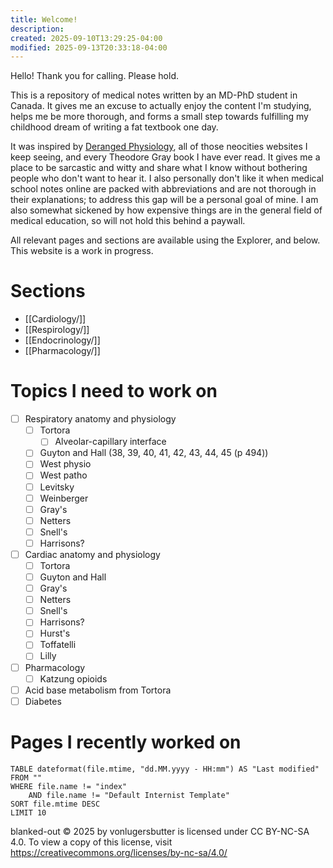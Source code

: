 ```yaml
---
title: Welcome!
description:
created: 2025-09-10T13:29:25-04:00
modified: 2025-09-13T20:33:18-04:00
---
```

Hello! Thank you for calling. Please hold.

This is a repository of medical notes written by an MD-PhD student in Canada. It gives me an excuse to actually enjoy the content I'm studying, helps me be more thorough, and forms a small step towards fulfilling my childhood dream of writing a fat textbook one day. 

It was inspired by [Deranged Physiology](https://derangedphysiology.com/main/home), all of those neocities websites I keep seeing, and every Theodore Gray book I have ever read. It gives me a place to be sarcastic and witty and share what I know without bothering people who don't want to hear it. I also personally don't like it when medical school notes online are packed with abbreviations and are not thorough in their explanations; to address this gap will be a personal goal of mine. I am also somewhat sickened by how expensive things are in the general field of medical education, so will not hold this behind a paywall.

All relevant pages and sections are available using the Explorer, and below. This website is a work in progress.
# Sections
- [[Cardiology/]]
- [[Respirology/]]
- [[Endocrinology/]]
- [[Pharmacology/]] 
# Topics I need to work on
- [ ] Respiratory anatomy and physiology
	- [ ] Tortora
		- [ ] Alveolar-capillary interface 
	- [ ] Guyton and Hall (38, 39, 40, 41, 42, 43, 44, 45 (p 494))
	- [ ] West physio
	- [ ] West patho
	- [ ] Levitsky
	- [ ] Weinberger
	- [ ] Gray's
	- [ ] Netters
	- [ ] Snell's
	- [ ] Harrisons?
- [ ] Cardiac anatomy and physiology
	- [ ] Tortora
	- [ ] Guyton and Hall
	- [ ] Gray's
	- [ ] Netters
	- [ ] Snell's
	- [ ] Harrisons?
	- [ ] Hurst's
	- [ ] Toffatelli
	- [ ] Lilly
- [ ] Pharmacology
	- [ ] Katzung opioids
- [ ] Acid base metabolism from Tortora
- [ ] Diabetes 
# Pages I recently worked on
```dataview
TABLE dateformat(file.mtime, "dd.MM.yyyy - HH:mm") AS "Last modified"
FROM ""
WHERE file.name != "index"
	AND file.name != "Default Internist Template"
SORT file.mtime DESC
LIMIT 10
```

blanked-out © 2025 by vonlugersbutter is licensed under CC BY-NC-SA 4.0. To view a copy of this license, visit https://creativecommons.org/licenses/by-nc-sa/4.0/